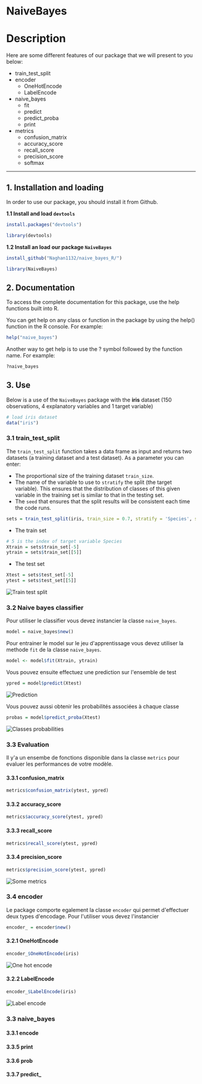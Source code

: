 # NaiveBayes
# Description

Here are some different features of our package that we will present to you below:
* train_test_split
* encoder
  * OneHotEncode
  * LabelEncode
* naive_bayes
  * fit
  * predict
  * predict_proba
  * print
* metrics
  * confusion_matrix
  * accuracy_score
  * recall_score
  * precision_score
  * softmax

---

## 1. Installation and loading

In order to use our package, you should install it from Github.
  
  **1.1 Install and load `devtools`**

  ```R
  install.packages("devtools")
  ```
  ```R
  library(devtools)
  ```

  **1.2 Install an load our package `NaiveBayes`**

  ```R
  install_github("Naghan1132/naive_bayes_R/")
  ```
  ```R
  library(NaiveBayes)
  ```

## 2. Documentation
  To access the complete documentation for this package, use the help functions built into R.

  You can get help on any class or function in the package by using the help() function in the R console. For example:

  ```R
  help("naive_bayes")
  ```
  Another way to get help is to use the ? symbol followed by the function name. For example:

  ```R
  ?naive_bayes
  ```

## 3. Use
  Below is a use of the `NaiveBayes` package with the **iris** dataset (150 observations, 4 explanatory variables and 1 target variable)

  ```R
  # load iris dataset
  data("iris")
  ```
  ### 3.1 train_test_split
  The `train_test_split` function takes a data frame as input and returns two datasets (a training dataset and a test dataset). As a parameter you can enter:
  - The proportional size of the training dataset `train_size`.
  - The name of the variable to use to `stratify` the split (the target variable). This ensures that the distribution of classes of this given variable in the training set is similar to that in the testing set.
  - The `seed` that ensures that the split results will be consistent each time the code runs.

  ```R
  sets = train_test_split(iris, train_size = 0.7, stratify = 'Species', seed = 123)
  ```

  - The train set
  ```R
  # 5 is the index of target variable Species
  Xtrain = sets$train_set[-5]
  ytrain = sets$train_set[[5]]
  ```
  - The test set

  ```R
  Xtest = sets$test_set[-5]
  ytest = sets$test_set[[5]]
  ```
  ![Train test split](screenshots/train-testsplit.png)

  ### 3.2 Naive bayes classifier
  Pour utiliser le classifier vous devez instancier la classe `naive_bayes`.
  ```R
  model = naive_bayes$new()
  ```

  Pour entrainer le model sur le jeu d'apprentissage vous devez utiliser la methode `fit` de la classe `naive_bayes`.
  ```R
  model <- model$fit(Xtrain, ytrain)
  ```

  Vous pouvez ensuite effectuez une prediction sur l'ensemble de test
  ```R
  ypred = model$predict(Xtest)
  ```
  ![Prediction ](screenshots/predict.png)

  Vous pouvez aussi obtenir les probabilités associées à chaque classe
  ```R
  probas = model$predict_proba(Xtest)
  ```
  ![Classes probabilities](screenshots/predict-proba.png)

  ### 3.3 Evaluation
  Il y'a un ensembe de fonctions disponible dans la classe `metrics` pour evaluer les performances de votre modèle.
  
  #### 3.3.1 confusion_matrix
  ```R
  metrics$confusion_matrix(ytest, ypred)
  ```
  #### 3.3.2 accuracy_score
  ```R
  metrics$accuracy_score(ytest, ypred)
  ```
  #### 3.3.3 recall_score
  ```R
  metrics$recall_score(ytest, ypred)
  ```
  #### 3.3.4 precision_score
  ```R
  metrics$precision_score(ytest, ypred)
  ```
  ![Some metrics](screenshots/metrics.png)

  ### 3.4 encoder
  Le package comporte egalement la classe `encoder` qui permet d'effectuer deux types d'encodage. Pour l'utiliser vous devez l'instancier
  ```R
  encoder_ = encoder$new()
  ```
  #### 3.2.1 OneHotEncode
  ```R
  encoder_$OneHotEncode(iris)
  ```
  ![One hot encode](screenshots/one-hot-encode.png)

  #### 3.2.2 LabelEncode
  ```R
  encoder_$LabelEncode(iris)
  ```
  ![Label encode](screenshots/label-encode.png)

  ### 3.3 naive_bayes
   #### 3.3.1 encode
   #### 3.3.5 print
   #### 3.3.6 prob
   #### 3.3.7 predict_